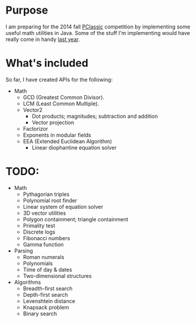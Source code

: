 # Purpose

I am preparing for the 2014 fall [PClassic](http://pclassic.org) competition by implementing some useful math utilities in Java. Some of the stuff I'm implementing would have really come in handy [last year](https://github.com/unixpickle/PClassic-2013f).

# What's included

So far, I have created APIs for the following:

 * Math
   * GCD (Greatest Common Divisor).
   * LCM (Least Common Multiple).
   * Vector2
     * Dot products; magnitudes; subtraction and addition
     * Vector projection
   * Factorizor
   * Exponents in modular fields
   * EEA (Extended Euclidean Algorithm)
     * Linear diophantine equation solver

# TODO:

 * Math
   * Pythagorian triples
   * Polynomial root finder
   * Linear system of equation solver
   * 3D vector utilities
   * Polygon containment; triangle containment
   * Primality test
   * Discrete logs
   * Fibonacci numbers
   * Gamma function
 * Parsing
   * Roman numerals
   * Polynomials
   * Time of day & dates
   * Two-dimensional structures
 * Algorithms
   * Breadth-first search
   * Depth-first search
   * Levenshtein distance
   * Knapsack problem
   * Binary search
